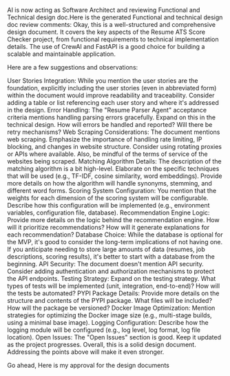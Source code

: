 AI is now acting as Software Architect and reviewing Functional and Technical design doc.Here is the generated Functional and technical design doc review comments: Okay, this is a well-structured and comprehensive design document. It covers the key aspects of the Resume ATS Score Checker project, from functional requirements to technical implementation details. The use of CrewAI and FastAPI is a good choice for building a scalable and maintainable application.

Here are a few suggestions and observations:

User Stories Integration: While you mention the user stories are the foundation, explicitly including the user stories (even in abbreviated form) within the document would improve readability and traceability. Consider adding a table or list referencing each user story and where it's addressed in the design.
Error Handling: The "Resume Parser Agent" acceptance criteria mentions handling parsing errors gracefully. Expand on this in the technical design. How will errors be handled and reported? Will there be retry mechanisms?
Web Scraping Considerations: The document mentions web scraping. Emphasize the importance of handling rate limiting, IP blocking, and changes in website structure. Consider using rotating proxies or APIs where available. Also, be mindful of the terms of service of the websites being scraped.
Matching Algorithm Details: The description of the matching algorithm is a bit high-level. Elaborate on the specific techniques that will be used (e.g., TF-IDF, cosine similarity, word embeddings). Provide more details on how the algorithm will handle synonyms, stemming, and different word forms.
Scoring System Configuration: You mention that the weights for each dimension of the scoring system will be configurable. Describe how this configuration will be implemented (e.g., environment variables, configuration file, database).
Recommendation Engine Logic: Provide more details on the logic behind the recommendation engine. How will it prioritize recommendations? How will it generate explanations for each recommendation?
Database Choice: While the database is optional for the MVP, it's good to consider the long-term implications of not having one. If you anticipate needing to store large amounts of data (resumes, job descriptions, scoring results), it's better to start with a database from the beginning.
API Security: The document doesn't mention API security. Consider adding authentication and authorization mechanisms to protect the API endpoints.
Testing Strategy: Expand on the testing strategy. What types of tests will be implemented (unit, integration, end-to-end)? How will the tests be automated?
PYPI Package Details: Provide more details on the structure and contents of the PYPI package. What files will be included? How will the package be versioned?
Docker Image Optimization: Mention strategies for optimizing the Docker image size (e.g., multi-stage builds, using a minimal base image).
Logging Configuration: Describe how the logging module will be configured (e.g., log level, log format, log file location).
Open Issues: The "Open Issues" section is good. Keep it updated as the project progresses.
Overall, this is a solid design document. Addressing the points above will make it even stronger.

Go ahead, Here is my approval for the design documents